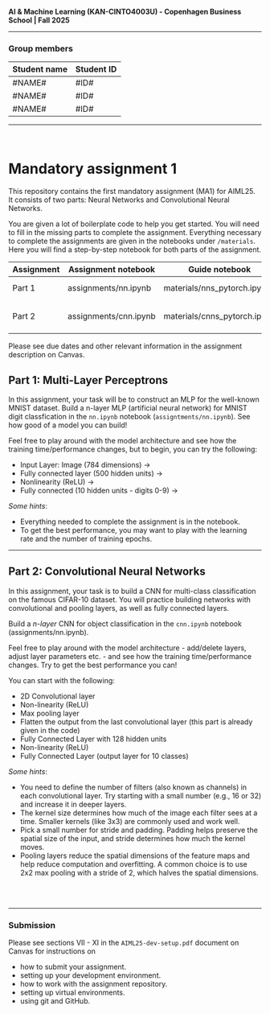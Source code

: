 **AI & Machine Learning (KAN-CINTO4003U) - Copenhagen Business School | Fall 2025**

***

### Group members
| Student name | Student ID |
| --- | --- |
| #NAME# | #ID# |
| #NAME# | #ID# |
| #NAME# | #ID# |

***

<br>

# Mandatory assignment 1

This repository contains the first mandatory assignment (MA1) for AIML25. It consists of two parts: Neural Networks and Convolutional Neural Networks.

You are given a lot of boilerplate code to help you get started. You will need to fill in the missing parts to complete the assignment. Everything necessary to complete the assignments are given in the notebooks under `/materials`. Here you will find a step-by-step notebook for both parts of the assignment.

| Assignment | Assignment notebook | Guide notebook | Description |
| --- | --- | --- | --- |
| Part 1 | assignments/nn.ipynb | materials/nns_pytorch.ipynb | Multi-Layer Perceptrons |
| Part 2 | assignments/cnn.ipynb | materials/cnns_pytorch.ipynb | Convolutional Neural Networks |

Please see due dates and other relevant information in the assignment description on Canvas.


## Part 1: Multi-Layer Perceptrons

In this assignment, your task will be to construct an MLP for the well-known MNIST dataset. Build a n-layer MLP (artificial neural network) for MNIST digit classfication in the `nn.ipynb` notebook (`assigntments/nn.ipynb`). See how good of a model you can build!

Feel free to play around with the model architecture and see how the training time/performance changes, but to begin, you can try the following:

* Input Layer: Image (784 dimensions) ->  
* Fully connected layer (500 hidden units) -> 
* Nonlinearity (ReLU) ->  
* Fully connected (10 hidden units - digits 0-9) -> 

*Some hints*:
- Everything needed to complete the assignment is in the notebook. 
- To get the best performance, you may want to play with the learning rate and the number of training epochs.

***

## Part 2: Convolutional Neural Networks

In this assignment, your task is to build a CNN for multi-class classification on the famous CIFAR-10 dataset. You will practice building networks with convolutional and pooling layers, as well as fully connected layers.

Build a *n-layer*  CNN for object classification in the `cnn.ipynb` notebook (assignments/nn.ipynb).

Feel free to play around with the model architecture - add/delete layers, adjust layer parameters etc. - and see how the training time/performance changes. Try to get the best performance you can!

You can start with the following:

* 2D Convolutional layer
* Non-linearity (ReLU)
* Max pooling layer
* Flatten the output from the last convolutional layer (this part is already given in the code)
* Fully Connected Layer with 128 hidden units
* Non-linearity (ReLU)
* Fully Connected Layer (output layer for 10 classes)

*Some hints*:
- You need to define the number of filters (also known as channels) in each convolutional layer. Try starting with a small number (e.g., 16 or 32) and increase it in deeper layers.
- The kernel size determines how much of the image each filter sees at a time. Smaller kernels (like 3x3) are commonly used and work well.
- Pick a small number for stride and padding. Padding helps preserve the spatial size of the input, and stride determines how much the kernel moves.
- Pooling layers reduce the spatial dimensions of the feature maps and help reduce computation and overfitting. A common choice is to use 2x2 max pooling with a stride of 2, which halves the spatial dimensions.
<br>
<br>

___



### Submission

Please see sections VII - XI in the `AIML25-dev-setup.pdf` document on Canvas for instructions on 

- how to submit your assignment.
- setting up your development environment.
- how to work with the assignment repository.
- setting up virtual environments.
- using git and GitHub.